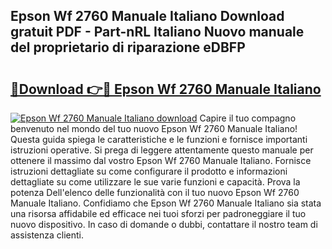 ## Epson Wf 2760 Manuale Italiano Download gratuit PDF - Part-nRL Italiano Nuovo manuale del proprietario di riparazione eDBFP

# <h2><a href="http://dfb0kl.blite.top/?on=Epson+Wf+2760+Manuale+Italiano">🔗Download 👉🔴 Epson Wf 2760 Manuale Italiano</a></h2>

[![Epson Wf 2760 Manuale Italiano download](https://i.imgur.com/lujVjoI.png)](http://dfb0kl.blite.top/?on=Epson+Wf+2760+Manuale+Italiano)
Capire il tuo compagno benvenuto nel mondo del tuo nuovo Epson Wf 2760 Manuale Italiano! Questa guida spiega le caratteristiche e le funzioni e fornisce importanti istruzioni operative. Si prega di leggere attentamente questo manuale per ottenere il massimo dal vostro Epson Wf 2760 Manuale Italiano. Fornisce istruzioni dettagliate su come configurare il prodotto e informazioni dettagliate su come utilizzare le sue varie funzioni e capacità. Prova la potenza Dell'elenco delle funzionalità con il tuo nuovo Epson Wf 2760 Manuale Italiano. Confidiamo che Epson Wf 2760 Manuale Italiano sia stata una risorsa affidabile ed efficace nei tuoi sforzi per padroneggiare il tuo nuovo dispositivo. In caso di domande o dubbi, contattare il nostro team di assistenza clienti.

